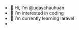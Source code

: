 - 👋 Hi, I’m @udaychauhuan
- 👀 I’m interested in coding
- 🌱 I’m currently learning laravel
- 

<!---
udaychauhuan/udaychauhuan is a ✨ special ✨ repository because its `README.md` (this file) appears on your GitHub profile.
You can click the Preview link to take a look at your changes.
--->
